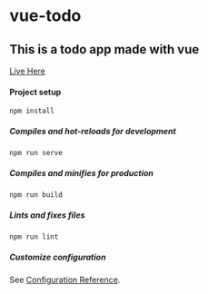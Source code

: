 # vue-todo

## This is a todo app made with vue

[Live Here](https://vibovenkat123.github.io/vue-todo-list)


#### Project setup
```
npm install
```

##### Compiles and hot-reloads for development
```
npm run serve
```

##### Compiles and minifies for production
```
npm run build
```

##### Lints and fixes files
```
npm run lint
```

##### Customize configuration
See [Configuration Reference](https://cli.vuejs.org/config/).

